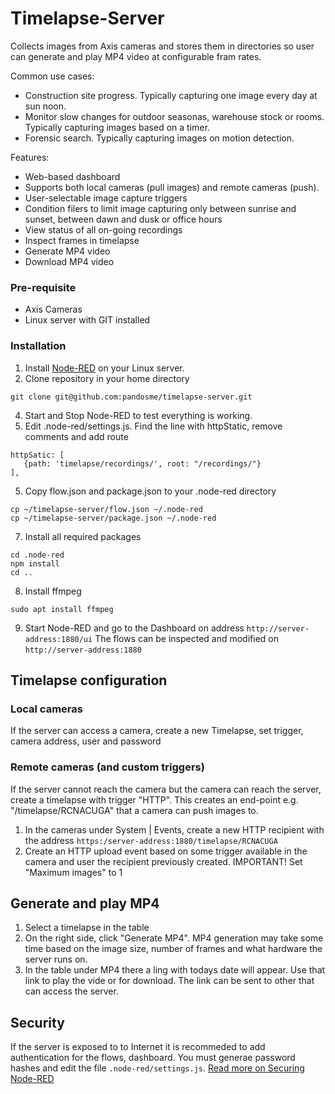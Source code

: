 Timelapse-Server
================

Collects images from Axis cameras and stores them in directories so user can generate and play MP4 video at configurable fram rates.

Common use cases:
* Construction site progress.  Typically capturing one image every day at sun noon.
* Monitor slow changes for outdoor seasonas, warehouse stock or rooms.  Typically capturing images based on a timer. 
* Forensic search.  Typically capturing images on motion detection.

Features:
* Web-based dashboard
* Supports both local cameras (pull images) and remote cameras (push).
* User-selectable image capture triggers
* Condition filers to limit image capturing only between sunrise and sunset, between dawn and dusk or office hours
* View status of all on-going recordings
* Inspect frames in timelapse
* Generate MP4 video
* Download MP4 video

### Pre-requisite
* Axis Cameras
* Linux server with GIT installed

### Installation
1. Install [Node-RED](https://nodered.org/#get-started) on your Linux server.
2. Clone repository in your home directory
```
git clone git@github.com:pandosme/timelapse-server.git
```
4. Start and Stop Node-RED to test everything is working.
5. Edit .node-red/settings.js.  Find the line with httpStatic, remove comments and add route
```
httpSatic: [
   {path: 'timelapse/recordings/', root: "/recordings/"}
],
```
5. Copy flow.json and package.json to your .node-red directory
```
cp ~/timelapse-server/flow.json ~/.node-red
cp ~/timelapse-server/package.json ~/.node-red
```
7. Install all required packages
```
cd .node-red
npm install
cd ..
```
8. Install ffmpeg
```
sudo apt install ffmpeg
```
9. Start Node-RED and go to the Dashboard on address ```http://server-address:1880/ui```
The flows can be inspected and modified on ```http://server-address:1880```

## Timelapse configuration
### Local cameras
If the server can access a camera, create a new Timelapse, set trigger, camera address, user and password

### Remote cameras (and custom triggers)
If the server cannot reach the camera but the camera can reach the server, create a timelapse with trigger "HTTP".  This creates an end-point e.g. "/timelapse/RCNACUGA" that a camera can push images to.
1. In the cameras under System | Events, create a new HTTP recipient with the address ```https:/server-address:1880/timelapse/RCNACUGA```
2. Create an HTTP upload event based on some trigger available in the camera and user the recipient previously created.
IMPORTANT!  Set "Maximum images" to 1

## Generate and play MP4
1. Select a timelapse in the table
2. On the right side, click "Generate MP4".
MP4 generation may take some time based on the image size, number of frames and what hardware the server runs on.
3. In the table under MP4 there a ling with todays date will appear.  Use that link to play the vide or for download.  The link can be sent to other that can access the server.

## Security
If the server is exposed to to Internet it is recommeded to add authentication for the flows, dashboard.
You must generae password hashes and edit the file ```.node-red/settings.js```.
[Read more on Securing Node-RED](https://nodered.org/docs/user-guide/runtime/securing-node-red)



